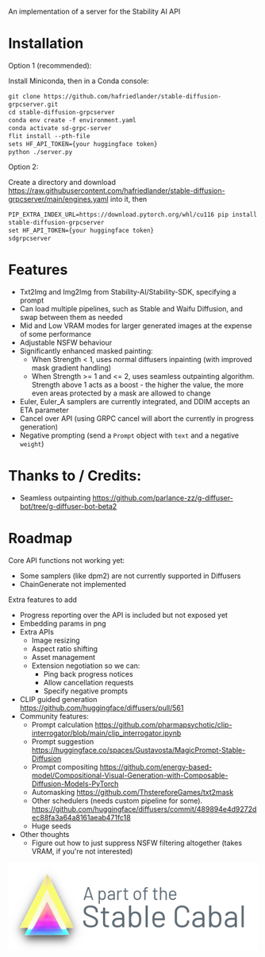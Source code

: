 An implementation of a server for the Stability AI API

# Installation

Option 1 (recommended):

Install Miniconda, then in a Conda console:

```
git clone https://github.com/hafriedlander/stable-diffusion-grpcserver.git
cd stable-diffusion-grpcserver
conda env create -f environment.yaml
conda activate sd-grpc-server
flit install --pth-file
sets HF_API_TOKEN={your huggingface token}
python ./server.py
```

Option 2:

Create a directory and download https://raw.githubusercontent.com/hafriedlander/stable-diffusion-grpcserver/main/engines.yaml into it, then

```
PIP_EXTRA_INDEX_URL=https://download.pytorch.org/whl/cu116 pip install stable-diffusion-grpcserver
set HF_API_TOKEN={your huggingface token} 
sdgrpcserver
```

# Features

- Txt2Img and Img2Img from Stability-AI/Stability-SDK, specifying a prompt
- Can load multiple pipelines, such as Stable and Waifu Diffusion, and swap between them as needed
- Mid and Low VRAM modes for larger generated images at the expense of some performance
- Adjustable NSFW behaviour
- Significantly enhanced masked painting:
  - When Strength < 1, uses normal diffusers inpainting (with improved mask gradient handling)
  - When Strength >= 1 and <= 2, uses seamless outpainting algorithm. 
    Strength above 1 acts as a boost - the higher the value, the more even areas protected by a mask are allowed to change
- Euler, Euler_A samplers are currently integrated, and DDIM accepts an ETA parameter
- Cancel over API (using GRPC cancel will abort the currently in progress generation)
- Negative prompting (send a `Prompt` object with `text` and a negative `weight`)


# Thanks to / Credits:

- Seamless outpainting https://github.com/parlance-zz/g-diffuser-bot/tree/g-diffuser-bot-beta2

# Roadmap

Core API functions not working yet:

- Some samplers (like dpm2) are not currently supported in Diffusers
- ChainGenerate not implemented

Extra features to add

- Progress reporting over the API is included but not exposed yet
- Embedding params in png
- Extra APIs
  - Image resizing
  - Aspect ratio shifting
  - Asset management
  - Extension negotiation so we can:
    - Ping back progress notices
    - Allow cancellation requests
    - Specify negative prompts
- CLIP guided generation https://github.com/huggingface/diffusers/pull/561
- Community features: 
  - Prompt calculation https://github.com/pharmapsychotic/clip-interrogator/blob/main/clip_interrogator.ipynb
  - Prompt suggestion https://huggingface.co/spaces/Gustavosta/MagicPrompt-Stable-Diffusion
  - Prompt compositing https://github.com/energy-based-model/Compositional-Visual-Generation-with-Composable-Diffusion-Models-PyTorch
  - Automasking https://github.com/ThstereforeGames/txt2mask
  - Other schedulers (needs custom pipeline for some). https://github.com/huggingface/diffusers/commit/489894e4d9272dec88fa3a64a8161aeab471fc18
  - Huge seeds
- Other thoughts
  - Figure out how to just suppress NSFW filtering altogether (takes VRAM, if you're not interested)


[![Stable Cabal Logo](stablecabal.png)](https://www.stabelcabal.org/)

